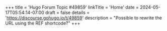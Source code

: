 +++
title = 'Hugo Forum Topic #49859'
linkTitle = 'Home'
date = 2024-05-17T05:54:14-07:00
draft = false
details = 'https://discourse.gohugo.io/t/49859'
description = "Possible to rewrite the URL using the REF shortcode?"
+++
